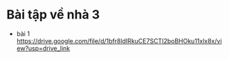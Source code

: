 # Bài tập về nhà 3
- bài 1 https://drive.google.com/file/d/1bfr8ldIRkuCE7SCTI2boBHOku11xlx8x/view?usp=drive_link
